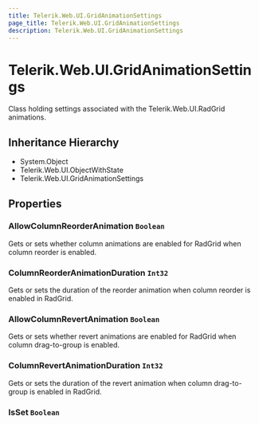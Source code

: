 ```yaml
---
title: Telerik.Web.UI.GridAnimationSettings
page_title: Telerik.Web.UI.GridAnimationSettings
description: Telerik.Web.UI.GridAnimationSettings
---
```


# Telerik.Web.UI.GridAnimationSettings

Class holding settings associated with the Telerik.Web.UI.RadGrid animations.

## Inheritance Hierarchy

* System.Object
* Telerik.Web.UI.ObjectWithState
* Telerik.Web.UI.GridAnimationSettings

## Properties

###  AllowColumnReorderAnimation `Boolean`

Gets or sets whether column animations are enabled for RadGrid when column reorder is enabled.

###  ColumnReorderAnimationDuration `Int32`

Gets or sets the duration of the reorder animation when column reorder is enabled in RadGrid.

###  AllowColumnRevertAnimation `Boolean`

Gets or sets whether revert animations are enabled for RadGrid when column drag-to-group is enabled.

###  ColumnRevertAnimationDuration `Int32`

Gets or sets the duration of the revert animation when column drag-to-group is enabled in RadGrid.

###  IsSet `Boolean`

